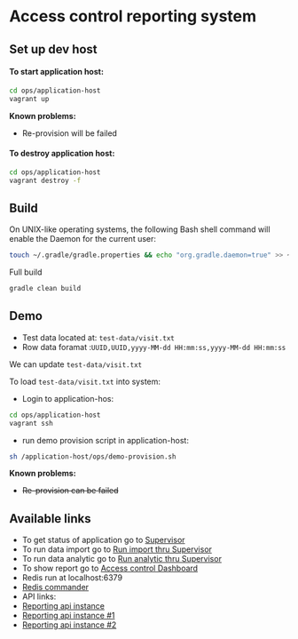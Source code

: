 Access control reporting system
====

## Set up dev host

#### To start application host:

```bash
cd ops/application-host
vagrant up
```

**Known problems:**
* Re-provision will be failed

#### To destroy application host:

```bash
cd ops/application-host
vagrant destroy -f
```

## Build

On UNIX-like operating systems, the following Bash shell command will enable the Daemon for the current user:

```bash
touch ~/.gradle/gradle.properties && echo "org.gradle.daemon=true" >> ~/.gradle/gradle.properties
```

Full build

```bash
gradle clean build
```

## Demo 
* Test data located at: `test-data/visit.txt`
* Row data foramat :`UUID,UUID,yyyy-MM-dd HH:mm:ss,yyyy-MM-dd HH:mm:ss`

We can update `test-data/visit.txt`

To load `test-data/visit.txt` into system:

- Login to application-hos:
```bash
cd ops/application-host
vagrant ssh
```
- run demo provision script in application-host:
```bash
sh /application-host/ops/demo-provision.sh
```

**Known problems:**
* ~~Re-provision can be failed~~

## Available links

* To get status of application go to [Supervisor](http://localhost:9001/)
* To run data import go to [Run import thru Supervisor](http://localhost:9001/index.html?processname=data%3Aimport&action=start)
* To run data analytic go to [Run analytic thru Supervisor](http://localhost:9001/index.html?processname=data%3Aanalytic&action=start)
* To show report go to [Access control Dashboard](http://localhost:9999/)
* Redis run at localhost:6379
 * [Redis commander](http://localhost:8081/)
* API links:
* [Reporting api instance](http://localhost:9999/api/)
 * [Reporting api instance #1](http://localhost:9901/manage/health)
 * [Reporting api instance #2](http://localhost:9902/manage/health)
